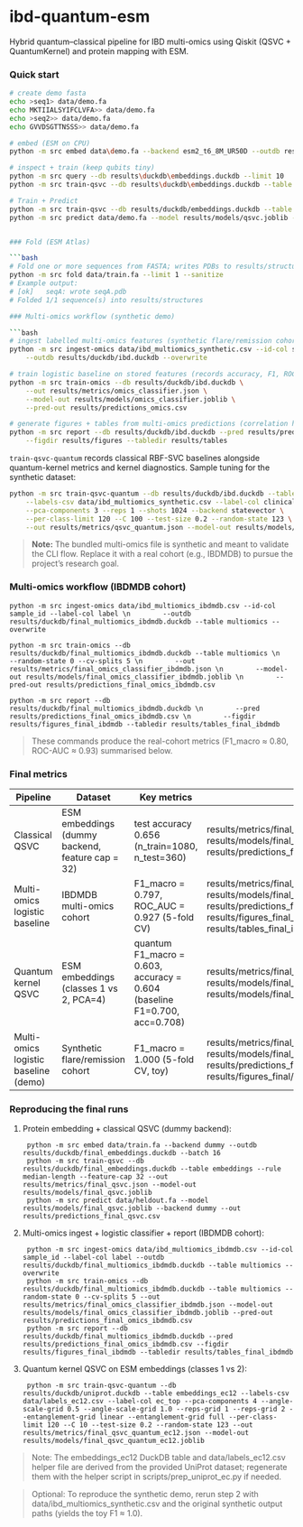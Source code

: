 # ibd-quantum-esm
Hybrid quantum–classical pipeline for IBD multi-omics using Qiskit (QSVC + QuantumKernel) and protein mapping with ESM.

### Quick start
```bash
# create demo fasta
echo >seq1> data/demo.fa
echo MKTIIALSYIFCLVFA>> data/demo.fa
echo >seq2>> data/demo.fa
echo GVVDSGTTNSSS>> data/demo.fa

# embed (ESM on CPU)
python -m src embed data\demo.fa --backend esm2_t6_8M_UR50D --outdb results\duckdb\embeddings.duckdb --batch 4

# inspect + train (keep qubits tiny)
python -m src query --db results\duckdb\embeddings.duckdb --limit 10
python -m src train-qsvc --db results\duckdb\embeddings.duckdb --table embeddings --rule median-length --feature-cap 8 --out results\metrics\qsvc.json

# Train + Predict
python -m src train-qsvc --db results/duckdb/embeddings.duckdb --table embeddings --rule median-length --feature-cap 8 --out results/metrics/qsvc.json --model-out results/models/qsvc.joblib
python -m src predict data/demo.fa --model results/models/qsvc.joblib --backend esm2_t6_8M_UR50D --out results/predictions.csv


### Fold (ESM Atlas)

```bash
# Fold one or more sequences from FASTA; writes PDBs to results/structures
python -m src fold data/train.fa --limit 1 --sanitize
# Example output:
# [ok]   seqA: wrote seqA.pdb
# Folded 1/1 sequence(s) into results/structures

### Multi-omics workflow (synthetic demo)

```bash
# ingest labelled multi-omics features (synthetic flare/remission cohort)
python -m src ingest-omics data/ibd_multiomics_synthetic.csv --id-col sample_id --label-col clinical_status \
    --outdb results/duckdb/ibd.duckdb --overwrite

# train logistic baseline on stored features (records accuracy, F1, ROC-AUC, confusion matrix)
python -m src train-omics --db results/duckdb/ibd.duckdb \
    --out results/metrics/omics_classifier.json \
    --model-out results/models/omics_classifier.joblib \
    --pred-out results/predictions_omics.csv

# generate figures + tables from multi-omics predictions (correlation heatmap, PCA, confusion matrix)
python -m src report --db results/duckdb/ibd.duckdb --pred results/predictions_omics.csv \
    --figdir results/figures --tabledir results/tables
```

`train-qsvc-quantum` records classical RBF-SVC baselines alongside quantum-kernel metrics and kernel diagnostics. Sample tuning for the synthetic dataset:

```bash
python -m src train-qsvc-quantum --db results/duckdb/ibd.duckdb --table embeddings \
    --labels-csv data/ibd_multiomics_synthetic.csv --label-col clinical_status \
    --pca-components 3 --reps 1 --shots 1024 --backend statevector \
    --per-class-limit 120 --C 100 --test-size 0.2 --random-state 123 \
    --out results/metrics/qsvc_quantum.json --model-out results/models/qsvc_quantum.joblib
```

> **Note:** The bundled multi-omics file is synthetic and meant to validate the CLI flow. Replace it with a real cohort (e.g., IBDMDB) to pursue the project’s research goal.

### Multi-omics workflow (IBDMDB cohort)

    python -m src ingest-omics data/ibd_multiomics_ibdmdb.csv --id-col sample_id --label-col label \n        --outdb results/duckdb/final_multiomics_ibdmdb.duckdb --table multiomics --overwrite

    python -m src train-omics --db results/duckdb/final_multiomics_ibdmdb.duckdb --table multiomics \n        --random-state 0 --cv-splits 5 \n        --out results/metrics/final_omics_classifier_ibdmdb.json \n        --model-out results/models/final_omics_classifier_ibdmdb.joblib \n        --pred-out results/predictions_final_omics_ibdmdb.csv

    python -m src report --db results/duckdb/final_multiomics_ibdmdb.duckdb \n        --pred results/predictions_final_omics_ibdmdb.csv \n        --figdir results/figures_final_ibdmdb --tabledir results/tables_final_ibdmdb

> These commands produce the real-cohort metrics (F1_macro ≈ 0.80, ROC-AUC ≈ 0.93) summarised below.

### Final metrics

| Pipeline | Dataset | Key metrics | Artifacts |
|----------|---------|-------------|-----------|
| Classical QSVC | ESM embeddings (dummy backend, feature cap = 32) | test accuracy 0.656 (n_train=1080, n_test=360) | results/metrics/final_qsvc.json; results/models/final_qsvc.joblib; results/predictions_final_qsvc.csv |
| Multi-omics logistic baseline | IBDMDB multi-omics cohort | F1_macro = 0.797, ROC_AUC = 0.927 (5-fold CV) | results/metrics/final_omics_classifier_ibdmdb.json; results/models/final_omics_classifier_ibdmdb.joblib; results/predictions_final_omics_ibdmdb.csv; figures in results/figures_final_ibdmdb/; tables in results/tables_final_ibdmdb/ |
| Quantum kernel QSVC | ESM embeddings (classes 1 vs 2, PCA=4) | quantum F1_macro = 0.603, accuracy = 0.604 (baseline F1=0.700, acc=0.708) | results/metrics/final_qsvc_quantum_ec12.json; results/models/final_qsvc_quantum_ec12.joblib; results/models/final_qsvc_quantum_ec12.joblib.preds.csv |
| Multi-omics logistic baseline (demo) | Synthetic flare/remission cohort | F1_macro = 1.000 (5-fold CV, toy) | results/metrics/final_omics_classifier.json; results/models/final_omics_classifier.joblib; results/predictions_final_omics.csv; figures in results/figures_final/; tables in results/tables_final/ |

### Reproducing the final runs

1. Protein embedding + classical QSVC (dummy backend):

        python -m src embed data/train.fa --backend dummy --outdb results/duckdb/final_embeddings.duckdb --batch 16
        python -m src train-qsvc --db results/duckdb/final_embeddings.duckdb --table embeddings --rule median-length --feature-cap 32 --out results/metrics/final_qsvc.json --model-out results/models/final_qsvc.joblib
        python -m src predict data/heldout.fa --model results/models/final_qsvc.joblib --backend dummy --out results/predictions_final_qsvc.csv

2. Multi-omics ingest + logistic classifier + report (IBDMDB cohort):

        python -m src ingest-omics data/ibd_multiomics_ibdmdb.csv --id-col sample_id --label-col label --outdb results/duckdb/final_multiomics_ibdmdb.duckdb --table multiomics --overwrite
        python -m src train-omics --db results/duckdb/final_multiomics_ibdmdb.duckdb --table multiomics --random-state 0 --cv-splits 5 --out results/metrics/final_omics_classifier_ibdmdb.json --model-out results/models/final_omics_classifier_ibdmdb.joblib --pred-out results/predictions_final_omics_ibdmdb.csv
        python -m src report --db results/duckdb/final_multiomics_ibdmdb.duckdb --pred results/predictions_final_omics_ibdmdb.csv --figdir results/figures_final_ibdmdb --tabledir results/tables_final_ibdmdb

3. Quantum kernel QSVC on ESM embeddings (classes 1 vs 2):

        python -m src train-qsvc-quantum --db results/duckdb/uniprot.duckdb --table embeddings_ec12 --labels-csv data/labels_ec12.csv --label-col ec_top --pca-components 4 --angle-scale-grid 0.5 --angle-scale-grid 1.0 --reps-grid 1 --reps-grid 2 --entanglement-grid linear --entanglement-grid full --per-class-limit 120 --C 10 --test-size 0.2 --random-state 123 --out results/metrics/final_qsvc_quantum_ec12.json --model-out results/models/final_qsvc_quantum_ec12.joblib

> Note: The embeddings_ec12 DuckDB table and data/labels_ec12.csv helper file are derived from the provided UniProt dataset; regenerate them with the helper script in scripts/prep_uniprot_ec.py if needed.

> Optional: To reproduce the synthetic demo, rerun step 2 with data/ibd_multiomics_synthetic.csv and the original synthetic output paths (yields the toy F1 ≈ 1.0).


